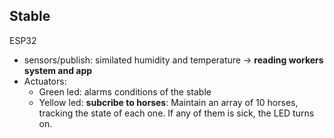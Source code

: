## Stable

ESP32

- sensors/publish: similated humidity and temperature -> **reading workers system and app**
- Actuators:
  - Green led: alarms conditions of the stable
  - Yellow led: **subcribe to horses**: Maintain an array of 10 horses, tracking the state of each one. If any of them is sick, the LED turns on.
